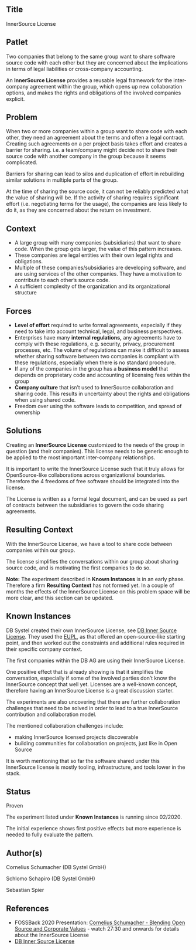 ## Title

InnerSource License

## Patlet

Two companies that belong to the same group want to share software source code with each other but they are concerned about the implications in terms of legal liabilities or cross-company accounting.

An **InnerSource License** provides a reusable legal framework for the inter-company agreement within the group, which opens up new collaboration options, and makes the rights and obligations of the involved companies explicit.

## Problem

When two or more companies within a group want to share code with each other, they need an agreement about the terms and often a legal contract. Creating such agreements on a per project basis takes effort and creates a barrier for sharing. i.e. a team/company might decide not to share their source code with another company in the group because it seems complicated.

Barriers for sharing can lead to silos and duplication of effort in rebuilding similar solutions in multiple parts of the group.

At the time of sharing the source code, it can not be reliably predicted what the value of sharing will be. If the activity of sharing requires significant effort (i.e. negotiating terms for the usage), the companies are less likely to do it, as they are concerned about the return on investment.

## Context

- A large group with many companies (subsidiaries) that want to share code. When the group gets larger, the value of this pattern increases.
- These companies are legal entities with their own legal rights and obligations.
- Multiple of these companies/subsidiaries are developing software, and are using services of the other companies. They have a motivation to contribute to each other’s source code.
- A sufficient complexity of the organization and its organizational structure

## Forces

- **Level of effort** required to write formal agreements, especially if they need to take into account technical, legal, and business perspectives.
- Enterprises have many **internal regulations,** any agreements have to comply with these regulations, e.g. security, privacy, procurement processes, etc. The volume of regulations can make it difficult to assess whether sharing software between two companies is compliant with these regulations, especially when there is no standard procedure.
- If any of the companies in the group has a **business model** that depends on proprietary code and accounting of licensing fees within the group
- **Company culture** that isn’t used to InnerSource collaboration and sharing code. This results in uncertainty about the rights and obligations when using shared code.
- Freedom over using the software leads to competition, and spread of ownership

## Solutions

Creating an **InnerSource License** customized to the needs of the group in question (and their companies). This license needs to be generic enough to be applied to the most important inter-company relationships.

It is important to write the InnerSource License such that it truly allows for OpenSource-like collaborations across organizational boundaries. Therefore the 4 freedoms of free software should be integrated into the license.

The License is written as a formal legal document, and can be used as part of contracts between the subsidiaries to govern the code sharing agreements.

## Resulting Context

With the InnerSource License, we have a tool to share code between companies within our group.

The license simplifies the conversations within our group about sharing source code, and is motivating the first companies to do so.

**Note:** The experiment described in **Known Instances** is in an early phase. Therefore a firm **Resulting Context** has not formed yet. In a couple of months the effects of the InnerSource License on this problem space will be more clear, and this section can be updated.

## Known Instances

DB Systel created their own InnerSource License, see [DB Inner Source License][db-inner-source-license]. They used the [EUPL][eupl], as that offered an open-source-like starting point, and then worked out the constraints and additional rules required in their specific company context.

The first companies within the DB AG are using their InnerSource License.

One positive effect that is already showing is that it simplifies the conversation, especially if some of the involved parties don’t know the InnerSource concept that well yet. Licenses are a well-known concept, therefore having an InnerSource License is a great discussion starter.

The experiments are also uncovering that there are further collaboration challenges that need to be solved in order to lead to a true InnerSource contribution and collaboration model.

The mentioned collaboration challenges include:

- making InnerSource licensed projects discoverable
- building communities for collaboration on projects, just like in Open Source

It is worth mentioning that so far the software shared under this InnerSource license is mostly tooling, infrastructure, and tools lower in the stack.

## Status

Proven

The experiment listed under **Known Instances** is running since 02/2020.

The initial experience shows first positive effects but more experience is needed to fully evaluate the pattern.

## Author(s)

Cornelius Schumacher (DB Systel GmbH)

Schlomo Schapiro (DB Systel GmbH)

Sebastian Spier

## References

* FOSSBack 2020 Presentation: [Cornelius Schumacher - Blending Open Source and Corporate Values](https://youtu.be/hikC6U8X_Ec) - watch 27:30 and onwards for details about the InnerSource License
* [DB Inner Source License][db-inner-source-license]

[db-inner-source-license]: https://github.com/dbsystel/open-source-policies/blob/master/DB-Inner-Source-License.md
[eupl]: https://joinup.ec.europa.eu/collection/eupl/eupl-text-eupl-12
